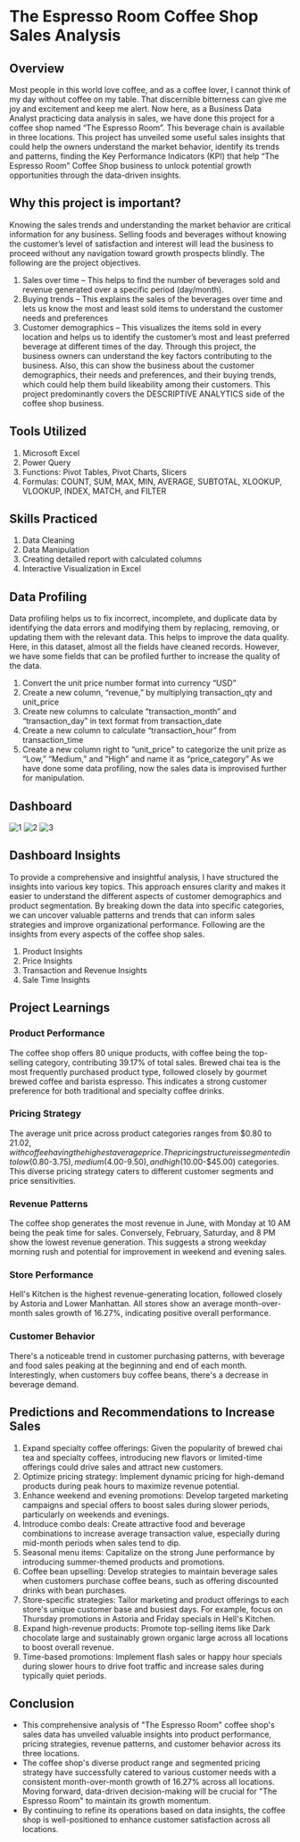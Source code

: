 # The Espresso Room Coffee Shop Sales Analysis
## Overview
Most people in this world love coffee, and as a coffee lover, I cannot think of my day without coffee on my table. That discernible bitterness can give me joy and excitement and keep me alert. Now here, as a Business Data Analyst practicing data analysis in sales, we have done this project for a coffee shop named “The Espresso Room”. This beverage chain is available in three locations. This project has unveiled some useful sales insights that could help the owners understand the market behavior, identify its trends and patterns, finding the Key Performance Indicators (KPI) that help “The Espresso Room” Coffee Shop business to unlock potential growth opportunities through the data-driven insights.

## Why this project is important?
Knowing the sales trends and understanding the market behavior are critical information for any business. Selling foods and beverages without knowing the customer’s level of satisfaction and interest will lead the business to proceed without any navigation toward growth prospects blindly. The following are the project objectives.
1.	Sales over time – This helps to find the number of beverages sold and revenue generated over a specific period (day/month).
2.	Buying trends – This explains the sales of the beverages over time and lets us know the most and least sold items to understand the customer needs and preferences
3.	Customer demographics – This visualizes the items sold in every location and helps us to identify the customer’s most and least preferred beverage at different times of the day.
Through this project, the business owners can understand the key factors contributing to the business. Also, this can show the business about the customer demographics, their needs and preferences, and their buying trends, which could help them build likeability among their customers. This project predominantly covers the DESCRIPTIVE ANALYTICS side of the coffee shop business.

## Tools Utilized
1. Microsoft Excel
2. Power Query
3. Functions: Pivot Tables, Pivot Charts, Slicers
4. Formulas: COUNT, SUM, MAX, MIN, AVERAGE, SUBTOTAL, XLOOKUP, VLOOKUP, INDEX, MATCH, and FILTER

## Skills Practiced
1. Data Cleaning
2. Data Manipulation
3. Creating detailed report with calculated columns
4. Interactive Visualization in Excel

## Data Profiling
Data profiling helps us to fix incorrect, incomplete, and duplicate data by identifying the data errors and modifying them by replacing, removing, or updating them with the relevant data. This helps to improve the data quality.
Here, in this dataset, almost all the fields have cleaned records. However, we have some fields that can be profiled further to increase the quality of the data.
1.	Convert the unit price number format into currency “USD”
2.	Create a new column, “revenue,” by multiplying transaction_qty and unit_price
3.	Create new columns to calculate “transaction_month” and “transaction_day” in text format from transaction_date
4.	Create a new column to calculate “transaction_hour” from transaction_time
5.	Create a new column right to “unit_price” to categorize the unit prize as “Low,” “Medium,” and “High” and name it as “price_category”
As we have done some data profiling, now the sales data is improvised further for manipulation.

## Dashboard
![1](https://github.com/user-attachments/assets/324c7371-8b8f-4ec6-a051-334aaad9d796)
![2](https://github.com/user-attachments/assets/c116ffa2-5ed7-4e0c-9a72-915ea800cb7e)
![3](https://github.com/user-attachments/assets/8c9db9b4-37f8-435d-9e9d-fa6730145af2)

## Dashboard Insights
To provide a comprehensive and insightful analysis, I have structured the insights into various key topics. This approach ensures clarity and makes it easier to understand the different aspects of customer demographics and product segmentation. By breaking down the data into specific categories, we can uncover valuable patterns and trends that can inform sales strategies and improve organizational performance. Following are the insights from every aspects of the coffee shop sales.

1. Product Insights
2. Price Insights
3. Transaction and Revenue Insights
4. Sale Time Insights

## Project Learnings
### Product Performance
The coffee shop offers 80 unique products, with coffee being the top-selling category, contributing 39.17% of total sales. Brewed chai tea is the most frequently purchased product type, followed closely by gourmet brewed coffee and barista espresso. This indicates a strong customer preference for both traditional and specialty coffee drinks.

### Pricing Strategy
The average unit price across product categories ranges from $0.80 to $21.02, with coffee having the highest average price. The pricing structure is segmented into low ($0.80-$3.75), medium ($4.00-$9.50), and high ($10.00-$45.00) categories. This diverse pricing strategy caters to different customer segments and price sensitivities.

### Revenue Patterns
The coffee shop generates the most revenue in June, with Monday at 10 AM being the peak time for sales. Conversely, February, Saturday, and 8 PM show the lowest revenue generation. This suggests a strong weekday morning rush and potential for improvement in weekend and evening sales.

### Store Performance
Hell's Kitchen is the highest revenue-generating location, followed closely by Astoria and Lower Manhattan. All stores show an average month-over-month sales growth of 16.27%, indicating positive overall performance.

### Customer Behavior
There's a noticeable trend in customer purchasing patterns, with beverage and food sales peaking at the beginning and end of each month. Interestingly, when customers buy coffee beans, there's a decrease in beverage demand.

## Predictions and Recommendations to Increase Sales
1.	Expand specialty coffee offerings: Given the popularity of brewed chai tea and specialty coffees, introducing new flavors or limited-time offerings could drive sales and attract new customers.
2.	Optimize pricing strategy: Implement dynamic pricing for high-demand products during peak hours to maximize revenue potential.
3.	Enhance weekend and evening promotions: Develop targeted marketing campaigns and special offers to boost sales during slower periods, particularly on weekends and evenings.
4.	Introduce combo deals: Create attractive food and beverage combinations to increase average transaction value, especially during mid-month periods when sales tend to dip.
5.	Seasonal menu items: Capitalize on the strong June performance by introducing summer-themed products and promotions.
6.	Coffee bean upselling: Develop strategies to maintain beverage sales when customers purchase coffee beans, such as offering discounted drinks with bean purchases.
7.	Store-specific strategies: Tailor marketing and product offerings to each store's unique customer base and busiest days. For example, focus on Thursday promotions in Astoria and Friday specials in Hell's Kitchen.
8.	Expand high-revenue products: Promote top-selling items like Dark chocolate large and sustainably grown organic large across all locations to boost overall revenue.
9.	Time-based promotions: Implement flash sales or happy hour specials during slower hours to drive foot traffic and increase sales during typically quiet periods.

## Conclusion
- This comprehensive analysis of "The Espresso Room" coffee shop's sales data has unveiled valuable insights into product performance, pricing strategies, revenue patterns, and customer behavior across its three locations.
- The coffee shop's diverse product range and segmented pricing strategy have successfully catered to various customer needs with a consistent month-over-month growth of 16.27% across all locations. Moving forward, data-driven decision-making will be crucial for "The Espresso Room" to maintain its growth momentum.
- By continuing to refine its operations based on data insights, the coffee shop is well-positioned to enhance customer satisfaction across all locations.

